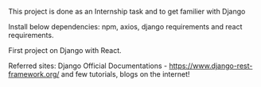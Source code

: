 This project is done as an Internship task and to get familier with Django

Install below dependencies:
npm, axios, django requirements and react requirements.

First project on Django with React.

Referred sites: Django Official Documentations - https://www.django-rest-framework.org/ and few tutorials, blogs on the internet!
